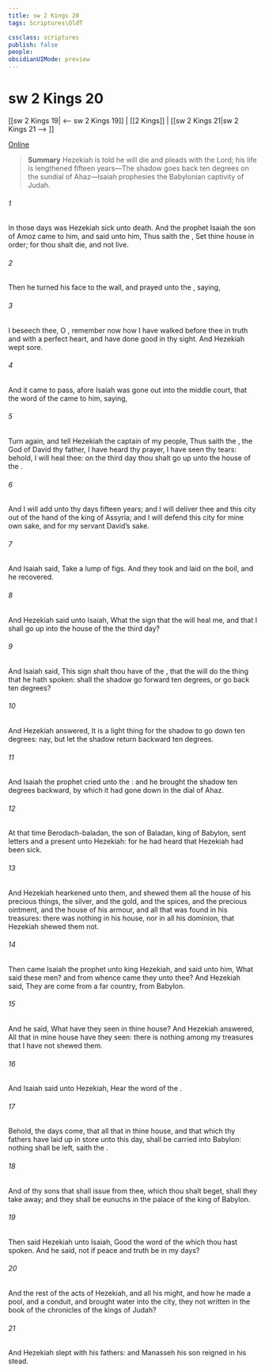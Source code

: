 ```yaml
---
title: sw 2 Kings 20
tags: Scriptures\OldT

cssclass: scriptures
publish: false
people:
obsidianUIMode: preview
---
```


# sw 2 Kings 20
[[sw 2 Kings 19| <-- sw 2 Kings 19]] | [[2 Kings]] | [[sw 2 Kings 21|sw 2 Kings 21 --> ]]

[Online](https://churchofjesuschrist.org/study/scriptures/ot/2-kgs/20?lang=eng)

> __Summary__
Hezekiah is told he will die and pleads with the Lord; his life is lengthened fifteen years—The shadow goes back ten degrees on the sundial of Ahaz—Isaiah prophesies the Babylonian captivity of Judah.

###### 1 
In those days was Hezekiah sick unto death. And the prophet Isaiah the son of Amoz came to him, and said unto him, Thus saith the , Set thine house in order; for thou shalt die, and not live.

###### 2 
Then he turned his face to the wall, and prayed unto the , saying,

###### 3 
I beseech thee, O , remember now how I have walked before thee in truth and with a perfect heart, and have done  good in thy sight. And Hezekiah wept sore.

###### 4 
And it came to pass, afore Isaiah was gone out into the middle court, that the word of the  came to him, saying,

###### 5 
Turn again, and tell Hezekiah the captain of my people, Thus saith the , the God of David thy father, I have heard thy prayer, I have seen thy tears: behold, I will heal thee: on the third day thou shalt go up unto the house of the .

###### 6 
And I will add unto thy days fifteen years; and I will deliver thee and this city out of the hand of the king of Assyria; and I will defend this city for mine own sake, and for my servant David’s sake.

###### 7 
And Isaiah said, Take a lump of figs. And they took and laid  on the boil, and he recovered.

###### 8 
And Hezekiah said unto Isaiah, What  the sign that the  will heal me, and that I shall go up into the house of the  the third day?

###### 9 
And Isaiah said, This sign shalt thou have of the , that the  will do the thing that he hath spoken: shall the shadow go forward ten degrees, or go back ten degrees?

###### 10 
And Hezekiah answered, It is a light thing for the shadow to go down ten degrees: nay, but let the shadow return backward ten degrees.

###### 11 
And Isaiah the prophet cried unto the : and he brought the shadow ten degrees backward, by which it had gone down in the dial of Ahaz.

###### 12 
At that time Berodach-baladan, the son of Baladan, king of Babylon, sent letters and a present unto Hezekiah: for he had heard that Hezekiah had been sick.

###### 13 
And Hezekiah hearkened unto them, and shewed them all the house of his precious things, the silver, and the gold, and the spices, and the precious ointment, and  the house of his armour, and all that was found in his treasures: there was nothing in his house, nor in all his dominion, that Hezekiah shewed them not.

###### 14 
Then came Isaiah the prophet unto king Hezekiah, and said unto him, What said these men? and from whence came they unto thee? And Hezekiah said, They are come from a far country,  from Babylon.

###### 15 
And he said, What have they seen in thine house? And Hezekiah answered, All  that  in mine house have they seen: there is nothing among my treasures that I have not shewed them.

###### 16 
And Isaiah said unto Hezekiah, Hear the word of the .

###### 17 
Behold, the days come, that all that  in thine house, and that which thy fathers have laid up in store unto this day, shall be carried into Babylon: nothing shall be left, saith the .

###### 18 
And of thy sons that shall issue from thee, which thou shalt beget, shall they take away; and they shall be eunuchs in the palace of the king of Babylon.

###### 19 
Then said Hezekiah unto Isaiah, Good  the word of the  which thou hast spoken. And he said,  not  if peace and truth be in my days?

###### 20 
And the rest of the acts of Hezekiah, and all his might, and how he made a pool, and a conduit, and brought water into the city,  they not written in the book of the chronicles of the kings of Judah?

###### 21 
And Hezekiah slept with his fathers: and Manasseh his son reigned in his stead.

